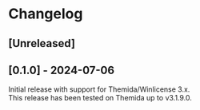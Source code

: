 # Changelog

## [Unreleased]

## [0.1.0] - 2024-07-06

Initial release with support for Themida/Winlicense 3.x.  
This release has been tested on Themida up to v3.1.9.0.
